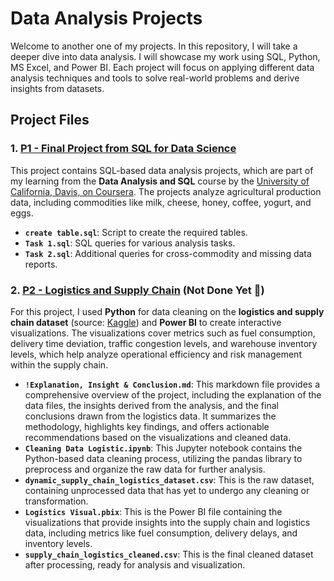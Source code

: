 # Data Analysis Projects

Welcome to another one of my projects. In this repository, I will take a deeper dive into data analysis. I will showcase my work using SQL, Python, MS Excel, and Power BI. Each project will focus on applying different data analysis techniques and tools to solve real-world problems and derive insights from datasets.

## Project Files

### 1. [P1 - Final Project from SQL for Data Science](https://github.com/mokojalpad/Data-Analysis-Project/blob/main/P1%20-%20Final%20Project%20from%20SQL%20for%20Data%20Science/Task%201.sql)

This project contains SQL-based data analysis projects, which are part of my learning from the **Data Analysis and SQL** course by the [University of California, Davis, on Coursera](https://www.coursera.org/learn/sql-for-data-science). The projects analyze agricultural production data, including commodities like milk, cheese, honey, coffee, yogurt, and eggs.

- **`create table.sql`**: Script to create the required tables.
- **`Task 1.sql`**: SQL queries for various analysis tasks.
- **`Task 2.sql`**: Additional queries for cross-commodity and missing data reports.

### 2. [P2 - Logistics and Supply Chain](https://github.com/mokojalpad/Data-Analysis-Project/blob/main/P2%20-%20Logistics%20and%20Supply%20Chain/Cleaning%20Data%20Logistic.ipynb) (Not Done Yet 🙂)

For this project, I used **Python** for data cleaning on the **logistics and supply chain dataset** (source: [Kaggle](https://www.kaggle.com/datasets/datasetengineer/logistics-and-supply-chain-dataset/data)) and **Power BI** to create interactive visualizations. The visualizations cover metrics such as fuel consumption, delivery time deviation, traffic congestion levels, and warehouse inventory levels, which help analyze operational efficiency and risk management within the supply chain.

- **`!Explanation, Insight & Conclusion.md`**: This markdown file provides a comprehensive overview of the project, including the explanation of the data files, the insights derived from the analysis, and the final conclusions drawn from the logistics data. It summarizes the methodology, highlights key findings, and offers actionable recommendations based on the visualizations and cleaned data.
- **`Cleaning Data Logistic.ipynb`**: This Jupyter notebook contains the Python-based data cleaning process, utilizing the pandas library to preprocess and organize the raw data for further analysis.
- **`dynamic_supply_chain_logistics_dataset.csv`**: This is the raw dataset, containing unprocessed data that has yet to undergo any cleaning or transformation.
- **`Logistics Visual.pbix`**: This is the Power BI file containing the visualizations that provide insights into the supply chain and logistics data, including metrics like fuel consumption, delivery delays, and inventory levels.
- **`supply_chain_logistics_cleaned.csv`**: This is the final cleaned dataset after processing, ready for analysis and visualization.
